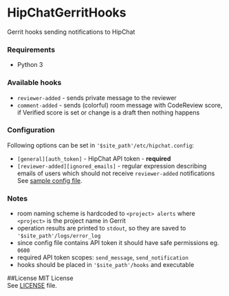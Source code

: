 # HipChatGerritHooks
Gerrit hooks sending notifications to HipChat

### Requirements
- Python 3

### Available hooks
- `reviewer-added` - sends private message to the reviewer
- `comment-added` - sends (colorful) room message with CodeReview score, if Verified score is set or change is a draft then nothing happens

### Configuration
Following options can be set in `'$site_path'/etc/hipchat.config`:
- `[general][auth_token]` - HipChat API token - **required**
- `[reviewer-added][ignored_emails]` - regular expression describing emails of users which should not receive `reviewer-added` notifications
See [sample config file](etc/hipchat.config).

### Notes
- room naming scheme is hardcoded to `<project> alerts` where `<project>` is the project name in Gerrit
- operation results are printed to `stdout`, so they are saved to `'$site_path'/logs/error_log`
- since config file contains API token it should have safe permissions eg. `0600`
- required API token scopes: `send_message`, `send_notification`
- hooks should be placed in `'$site_path'/hooks` and executable

##License
MIT License<br>
See [LICENSE](LICENSE) file.
